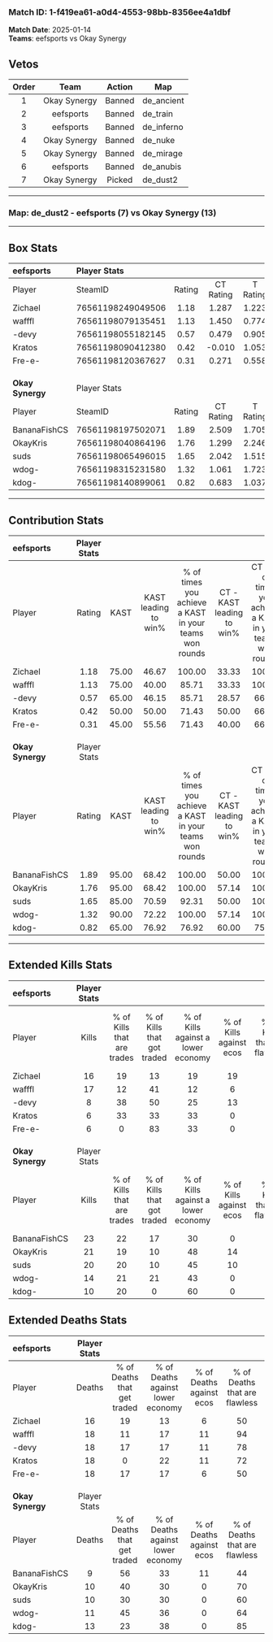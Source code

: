 ### Match ID: 1-f419ea61-a0d4-4553-98bb-8356ee4a1dbf  
**Match Date**: 2025-01-14  
**Teams**: eefsports vs Okay Synergy  

## Vetos  

| Order | Team | Action | Map |
| :---: | :--: | :----: | --- |
| 1 | Okay Synergy | Banned | de_ancient |
| 2 | eefsports | Banned | de_train |
| 3 | eefsports | Banned | de_inferno |
| 4 | Okay Synergy | Banned | de_nuke |
| 5 | Okay Synergy | Banned | de_mirage |
| 6 | eefsports | Banned | de_anubis |
| 7 | Okay Synergy | Picked | de_dust2 |

---  

### **Map**: de_dust2 - eefsports (7) vs Okay Synergy (13)  
---  

## Box Stats  

| **eefsports**    | Player Stats      |        |           |          |       |       |       |         |        |      |     |
| :- | :- | :-: | :-: | :-: | :-: | :-: | :-: | :-: | :-: | :-: | :-: |
| Player           | SteamID           | Rating | CT Rating | T Rating | KAST  |  ADR  | Kills | Assists | Deaths | K/D  | HS% |
| Zichael          | 76561198249049506 |  1.18  |   1.287   |  1.223   | 75.00 | 85.1  |  16   |    7    |   16   | 1.00 | 62  |
| wafffl           | 76561198079135451 |  1.13  |   1.450   |  0.774   | 75.00 | 80.5  |  17   |    1    |   18   | 0.94 | 52  |
| -devy            | 76561198055182145 |  0.57  |   0.479   |  0.905   | 65.00 | 46.1  |   8   |    4    |   18   | 0.44 | 37  |
| Kratos           | 76561198090412380 |  0.42  |  -0.010   |  1.053   | 50.00 | 56.1  |   6   |    6    |   18   | 0.33 | 33  |
| Fre-e-           | 76561198120367627 |  0.31  |   0.271   |  0.558   | 45.00 | 39.5  |   6   |    2    |   18   | 0.33 | 50  |
|                  |                   |        |           |          |       |       |       |         |        |      |     |
|                  |                   |        |           |          |       |       |       |         |        |      |     |
|                  |                   |        |           |          |       |       |       |         |        |      |     |
| **Okay Synergy** | Player Stats      |        |           |          |       |       |       |         |        |      |     |
| Player           | SteamID           | Rating | CT Rating | T Rating | KAST  |  ADR  | Kills | Assists | Deaths | K/D  | HS% |
| BananaFishCS     | 76561198197502071 |  1.89  |   2.509   |  1.705   | 95.00 | 109.1 |  23   |    7    |   9    | 2.56 | 47  |
| OkayKris         | 76561198040864196 |  1.76  |   1.299   |  2.246   | 95.00 | 107.2 |  21   |    4    |   10   | 2.10 | 57  |
| suds             | 76561198065496015 |  1.65  |   2.042   |  1.515   | 85.00 | 100.3 |  20   |    9    |   10   | 2.00 | 45  |
| wdog-            | 76561198315231580 |  1.32  |   1.061   |  1.723   | 90.00 | 81.6  |  14   |    6    |   11   | 1.27 | 85  |
| kdog-            | 76561198140899061 |  0.82  |   0.683   |  1.037   | 65.00 | 54.3  |  10   |    4    |   13   | 0.77 | 30  |
---  

## Contribution Stats  

| **eefsports**    | Player Stats |       |                      |                                                        |                           |                                                             |                          |                                                            |
| :- | :-: | :-: | :-: | :-: | :-: | :-: | :-: | :-: |
| Player           |    Rating    | KAST  | KAST leading to win% | % of times you achieve a KAST in your teams won rounds | CT - KAST leading to win% | CT - % of times you achieve a KAST in your teams won rounds | T - KAST leading to win% | T - % of times you achieve a KAST in your teams won rounds |
| Zichael          |     1.18     | 75.00 |        46.67         |                         100.00                         |           33.33           |                           100.00                            |          66.67           |                           100.00                           |
| wafffl           |     1.13     | 75.00 |        40.00         |                         85.71                          |           33.33           |                           100.00                            |          50.00           |                           75.00                            |
| -devy            |     0.57     | 65.00 |        46.15         |                         85.71                          |           28.57           |                            66.67                            |          66.67           |                           100.00                           |
| Kratos           |     0.42     | 50.00 |        50.00         |                         71.43                          |           50.00           |                            66.67                            |          50.00           |                           75.00                            |
| Fre-e-           |     0.31     | 45.00 |        55.56         |                         71.43                          |           40.00           |                            66.67                            |          75.00           |                           75.00                            |
|                  |              |       |                      |                                                        |                           |                                                             |                          |                                                            |
|                  |              |       |                      |                                                        |                           |                                                             |                          |                                                            |
|                  |              |       |                      |                                                        |                           |                                                             |                          |                                                            |
| **Okay Synergy** | Player Stats |       |                      |                                                        |                           |                                                             |                          |                                                            |
| Player           |    Rating    | KAST  | KAST leading to win% | % of times you achieve a KAST in your teams won rounds | CT - KAST leading to win% | CT - % of times you achieve a KAST in your teams won rounds | T - KAST leading to win% | T - % of times you achieve a KAST in your teams won rounds |
| BananaFishCS     |     1.89     | 95.00 |        68.42         |                         100.00                         |           50.00           |                           100.00                            |          81.82           |                           100.00                           |
| OkayKris         |     1.76     | 95.00 |        68.42         |                         100.00                         |           57.14           |                           100.00                            |          75.00           |                           100.00                           |
| suds             |     1.65     | 85.00 |        70.59         |                         92.31                          |           50.00           |                           100.00                            |          88.89           |                           88.89                            |
| wdog-            |     1.32     | 90.00 |        72.22         |                         100.00                         |           57.14           |                           100.00                            |          81.82           |                           100.00                           |
| kdog-            |     0.82     | 65.00 |        76.92         |                         76.92                          |           60.00           |                            75.00                            |          87.50           |                           77.78                            |
---  

## Extended Kills Stats  

| **eefsports**    | Player Stats |                            |                            |                                    |                         |                              |                                 |                                       |                    |           |
| :- | :-: | :-: | :-: | :-: | :-: | :-: | :-: | :-: | :-: | :-: |
| Player           |    Kills     | % of Kills that are trades | % of Kills that got traded | % of Kills against a lower economy | % of Kills against ecos | % of Kills that are flawless | % of Kills that are close duels | % of Kills that are assisted by flash | Pistol Round Kills | AWP Kills |
| Zichael          |      16      |             19             |             13             |                 19                 |           19            |              56              |                0                |                   0                   |         2          |     2     |
| wafffl           |      17      |             12             |             41             |                 12                 |            6            |              82              |               12                |                   0                   |         1          |     4     |
| -devy            |      8       |             38             |             50             |                 25                 |           13            |              50              |                0                |                   0                   |         2          |     0     |
| Kratos           |      6       |             33             |             33             |                 33                 |            0            |              67              |                0                |                  17                   |         3          |     0     |
| Fre-e-           |      6       |             0              |             83             |                 33                 |            0            |              67              |                0                |                   0                   |         0          |     0     |
|                  |              |                            |                            |                                    |                         |                              |                                 |                                       |                    |           |
|                  |              |                            |                            |                                    |                         |                              |                                 |                                       |                    |           |
|                  |              |                            |                            |                                    |                         |                              |                                 |                                       |                    |           |
| **Okay Synergy** | Player Stats |                            |                            |                                    |                         |                              |                                 |                                       |                    |           |
| Player           |    Kills     | % of Kills that are trades | % of Kills that got traded | % of Kills against a lower economy | % of Kills against ecos | % of Kills that are flawless | % of Kills that are close duels | % of Kills that are assisted by flash | Pistol Round Kills | AWP Kills |
| BananaFishCS     |      23      |             22             |             17             |                 30                 |            0            |              57              |                9                |                   9                   |         0          |     2     |
| OkayKris         |      21      |             19             |             10             |                 48                 |           14            |              76              |                0                |                   0                   |         0          |     0     |
| suds             |      20      |             20             |             10             |                 45                 |           10            |              65              |               10                |                   5                   |         0          |     1     |
| wdog-            |      14      |             21             |             21             |                 43                 |            0            |              86              |                0                |                   0                   |         0          |     2     |
| kdog-            |      10      |             20             |             0              |                 60                 |            0            |              70              |                0                |                   0                   |         6          |     1     |
## Extended Deaths Stats  

| **eefsports**    | Player Stats |                             |                                   |                          |                               |                            |                           |               |
| :- | :-: | :-: | :-: | :-: | :-: | :-: | :-: | :-: |
| Player           |    Deaths    | % of Deaths that get traded | % of Deaths against lower economy | % of Deaths against ecos | % of Deaths that are flawless | % of Deaths that are close | % of Deaths while blinded | Deaths to AWP |
| Zichael          |      16      |             19              |                13                 |            6             |              50               |             6              |             6             |       0       |
| wafffl           |      18      |             11              |                17                 |            11            |              94               |             6              |             6             |       2       |
| -devy            |      18      |             17              |                17                 |            11            |              78               |             0              |             0             |       2       |
| Kratos           |      18      |              0              |                22                 |            11            |              72               |             11             |             6             |       1       |
| Fre-e-           |      18      |             17              |                17                 |            6             |              50               |             0              |             0             |       1       |
|                  |              |                             |                                   |                          |                               |                            |                           |               |
|                  |              |                             |                                   |                          |                               |                            |                           |               |
|                  |              |                             |                                   |                          |                               |                            |                           |               |
| **Okay Synergy** | Player Stats |                             |                                   |                          |                               |                            |                           |               |
| Player           |    Deaths    | % of Deaths that get traded | % of Deaths against lower economy | % of Deaths against ecos | % of Deaths that are flawless | % of Deaths that are close | % of Deaths while blinded | Deaths to AWP |
| BananaFishCS     |      9       |             56              |                33                 |            11            |              44               |             0              |             0             |       2       |
| OkayKris         |      10      |             40              |                30                 |            0             |              70               |             10             |             0             |       1       |
| suds             |      10      |             30              |                30                 |            0             |              60               |             0              |             0             |       1       |
| wdog-            |      11      |             45              |                36                 |            0             |              64               |             9              |             0             |       1       |
| kdog-            |      13      |             23              |                38                 |            0             |              85               |             0              |             8             |       3       |

